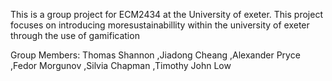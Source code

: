 This is a group project for ECM2434 at the University of exeter.
This project focuses on introducing moresustainabillity within the university of exeter through the use of gamification

Group Members:
Thomas Shannon
,Jiadong Cheang
,Alexander Pryce
,Fedor Morgunov
,Silvia Chapman
,Timothy John Low
